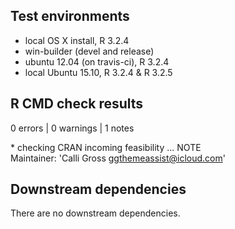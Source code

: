 ## Test environments
* local OS X install, R 3.2.4
* win-builder (devel and release)
* ubuntu 12.04 (on travis-ci), R 3.2.4
* local Ubuntu 15.10, R 3.2.4 & R 3.2.5


## R CMD check results

0 errors | 0 warnings | 1 notes

\* checking CRAN incoming feasibility ... NOTE   
Maintainer: 'Calli Gross <ggthemeassist@icloud.com>'

## Downstream dependencies
There are no downstream dependencies. 
